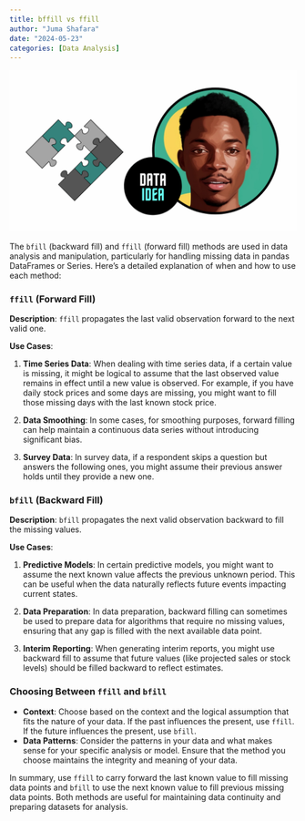 ```yaml
---
title: bffill vs ffill
author: "Juma Shafara"
date: "2024-05-23"
categories: [Data Analysis]
---
```


![Photo by DATAIDEA](thumbnail.png)

The `bfill` (backward fill) and `ffill` (forward fill) methods are used in data analysis and manipulation, particularly for handling missing data in pandas DataFrames or Series. Here’s a detailed explanation of when and how to use each method:

### `ffill` (Forward Fill)

**Description**: `ffill` propagates the last valid observation forward to the next valid one.

**Use Cases**:

1. **Time Series Data**: When dealing with time series data, if a certain value is missing, it might be logical to assume that the last observed value remains in effect until a new value is observed. For example, if you have daily stock prices and some days are missing, you might want to fill those missing days with the last known stock price.
2. **Data Smoothing**: In some cases, for smoothing purposes, forward filling can help maintain a continuous data series without introducing significant bias.

3. **Survey Data**: In survey data, if a respondent skips a question but answers the following ones, you might assume their previous answer holds until they provide a new one.

<script async src="https://pagead2.googlesyndication.com/pagead/js/adsbygoogle.js?client=ca-pub-8076040302380238"
     crossorigin="anonymous"></script>

<ins class="adsbygoogle"
     style="display:block; text-align:center;"
     data-ad-layout="in-article"
     data-ad-format="fluid"
     data-ad-client="ca-pub-8076040302380238"
     data-ad-slot="8693891310"></ins>

<script>
     (adsbygoogle = window.adsbygoogle || []).push({});
</script>

### `bfill` (Backward Fill)

**Description**: `bfill` propagates the next valid observation backward to fill the missing values.

**Use Cases**:

1. **Predictive Models**: In certain predictive models, you might want to assume the next known value affects the previous unknown period. This can be useful when the data naturally reflects future events impacting current states.
2. **Data Preparation**: In data preparation, backward filling can sometimes be used to prepare data for algorithms that require no missing values, ensuring that any gap is filled with the next available data point.

3. **Interim Reporting**: When generating interim reports, you might use backward fill to assume that future values (like projected sales or stock levels) should be filled backward to reflect estimates.

<script async src="https://pagead2.googlesyndication.com/pagead/js/adsbygoogle.js?client=ca-pub-8076040302380238"
     crossorigin="anonymous"></script>

<ins class="adsbygoogle"
     style="display:block; text-align:center;"
     data-ad-layout="in-article"
     data-ad-format="fluid"
     data-ad-client="ca-pub-8076040302380238"
     data-ad-slot="8693891310"></ins>

<script>
     (adsbygoogle = window.adsbygoogle || []).push({});
</script>

### Choosing Between `ffill` and `bfill`

- **Context**: Choose based on the context and the logical assumption that fits the nature of your data. If the past influences the present, use `ffill`. If the future influences the present, use `bfill`.
- **Data Patterns**: Consider the patterns in your data and what makes sense for your specific analysis or model. Ensure that the method you choose maintains the integrity and meaning of your data.

In summary, use `ffill` to carry forward the last known value to fill missing data points and `bfill` to use the next known value to fill previous missing data points. Both methods are useful for maintaining data continuity and preparing datasets for analysis.

<script async src="https://pagead2.googlesyndication.com/pagead/js/adsbygoogle.js?client=ca-pub-8076040302380238"
     crossorigin="anonymous"></script>

<ins class="adsbygoogle"
     style="display:block; text-align:center;"
     data-ad-layout="in-article"
     data-ad-format="fluid"
     data-ad-client="ca-pub-8076040302380238"
     data-ad-slot="8693891310"></ins>

<script>
     (adsbygoogle = window.adsbygoogle || []).push({});
</script>
